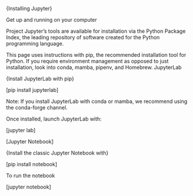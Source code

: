 
{Installing Jupyter}

Get up and running on your computer

Project Jupyter’s tools are available for installation via the Python Package Index, the leading repository of software created for the Python programming language.

This page uses instructions with pip, the recommended installation tool for Python. If you require environment management as opposed to just installation, look into conda, mamba, pipenv, and Homebrew.
JupyterLab

{Install JupyterLab with pip}

[pip install jupyterlab]

Note: If you install JupyterLab with conda or mamba, we recommend using the conda-forge channel.

Once installed, launch JupyterLab with:

[jupyter lab]

[Jupyter Notebook]



{Install the classic Jupyter Notebook with}

[pip install notebook]

To run the notebook

[jupyter notebook]
